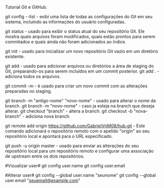 Tutorial Git e GitHub.

git config --list - exibi uma lista de todas as configurações do Git em seu sistema, incluindo as informações do usuário configuradas.

git status - usado para exibir o status atual do seu repositório Git. Ele mostra quais arquivos foram modificados, quais estão prontos para serem commitados e quais ainda não foram adicionados ao índice.

git init - usado para inicializar um novo repositório Git vazio em um diretório existente.

git add - usado para adicionar arquivos ou diretórios a área de staging do Git, preparando-os para serem incluídos em um commit posterior.
git add . - adiciona todos os arquivos.

git commit -m - é usado para criar um novo commit com as alterações preparadas no staging.

git branch -m "antigo-nome" "novo-nome" - usado para alterar o nome da branch.
git branch -m "novo-nome" - caso ja esteja na branch que deseja alterar.
git checkout "branch" - altera a branch.
git checkout -b "nova-branch" - adiciona nova branch.

git remote add origin https://github.com/GabrielVnM08/hub.git - Este comando adicionará o repositório remoto com o apelido "origin" ao seu repositório local e apontará para o URL especificado.

git push -u origin master - usado para enviar as alterações do seu repositório local para um repositório remoto e configurar uma associação de upstream entre os dois repositórios.




#Vizualizar user#
git config user.name
git config user.email

#Alterar user#
git config --global user.name "seunome"
git config --global user.email "seuemail@example.com"